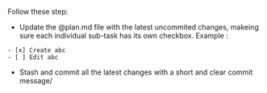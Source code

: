 Follow these step:
- Update the @plan.md file with the latest uncommited changes, makeing sure each individual sub-task has its own checkbox. Example :
```
- [x] Create abc
- [ ] Edit abc
````

- Stash and commit all the latest changes with a short and clear commit message/